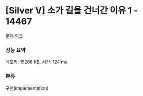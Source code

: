 # [Silver V] 소가 길을 건너간 이유 1 - 14467 

[문제 링크](https://www.acmicpc.net/problem/14467) 

### 성능 요약

메모리: 15268 KB, 시간: 124 ms

### 분류

구현(implementation)

